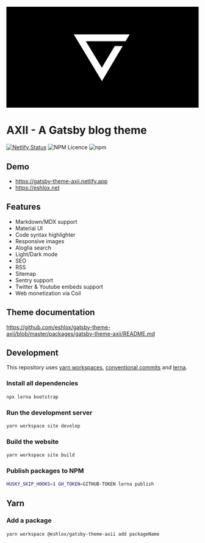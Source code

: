 ![AXII - A Gatsby blog theme](https://github.com/eshlox/gatsby-theme-axii/blob/master/packages/site/static/og-default.png "AXII - A Gatsby blog theme")

# AXII - A Gatsby blog theme

[![Netlify Status](https://api.netlify.com/api/v1/badges/e7989bb9-c63c-4670-9136-ebe5545459ed/deploy-status)](https://app.netlify.com/sites/gatsby-theme-axii/deploys) ![NPM Licence](https://img.shields.io/npm/l/@eshlox/gatsby-theme-axii) ![npm](https://img.shields.io/npm/v/@eshlox/gatsby-theme-axii)

## Demo

- https://gatsby-theme-axii.netlify.app
- https://eshlox.net

## Features

- Markdown/MDX support
- Material UI
- Code syntax highlighter
- Responsive images
- Aloglia search
- Light/Dark mode
- SEO
- RSS
- Sitemap
- Sentry support
- Twitter & Youtube embeds support
- Web monetization via Coil

## Theme documentation

https://github.com/eshlox/gatsby-theme-axii/blob/master/packages/gatsby-theme-axii/README.md

## Development

This repository uses [yarn workspaces](https://yarnpkg.com/lang/en/docs/workspaces/), [conventional commits](https://www.conventionalcommits.org) and [lerna](https://lerna.js.org).

### Install all dependencies

```sh
npx lerna bootstrap
```

### Run the development server

```sh
yarn workspace site develop
```

### Build the website

```sh
yarn workspace site build
```

### Publish packages to NPM

```sh
HUSKY_SKIP_HOOKS=1 GH_TOKEN=GITHUB-TOKEN lerna publish
```

## Yarn

### Add a package

```sh
yarn workspace @eshlox/gatsby-theme-axii add packageName
```
